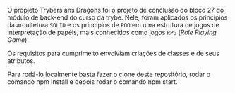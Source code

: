 O propjeto Trybers ans Dragons foi o projeto de conclusão do bloco 27 do módulo de back-end do curso da trybe.
Nele, foram aplicados os princípios da arquitetura `SOLID` e os princípios de `POO` em uma estrutura de jogos de interpretação de papéis, mais conhecidos como jogos `RPG` (_Role Playing Game_).

Os requisitos para cumprimeito envolviam criações de classes e de seus atributos.

Para rodá-lo localmente basta fazer o clone deste repositório, rodar o comando npm install e depois rodar o comando npm start. 

